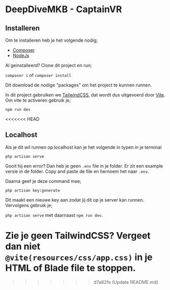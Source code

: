 
# DeepDiveMKB - CaptainVR


## Installeren

Om te installeren heb je het volgende nodig; 

* [Composer](https://getcomposer.org/)
* [NodeJs](https://nodejs.org/en/)


Al geinstalleerd? Clone dit project en run;

```composer i```
of
```composer install```

Dit download de nodige "packages" om het project te kunnen runnen.

In dit project gebruiken we [TailwindCSS](https://tailwindcss.com/), dat wordt dus uitgevoerd door [Vite](https://vitejs.dev). Om vite te activeren gebruik je;

```npm run dev```


<<<<<<< HEAD
## Localhost

Als je dit wil runnen op localhost kan je het volgende in typen in je terminal

```php artisan serve```

Gooit hij een error? Dan heb je geen ```.env``` file in je folder.
Er zit een example versie in de folder. Copy and paste de file en hernoem het naar ```.env```.

Daarna geef je deze command mee;

```php artisan key:generate```

Dit maakt een nieuwe key aan zodat jij dit op je server kan runnen. Vervolgens gebruik je;

```php artisan serve``` met daarnaast ```npm run dev```.

Zie je geen TailwindCSS? Vergeet dan niet ```@vite(resources/css/app.css)``` in je HTML of Blade file te stoppen.
=======

>>>>>>> d7a82fe (Update README.md)
